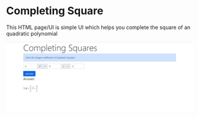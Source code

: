 # Completing Square
This HTML page/UI is simple UI which helps you complete the square of an quadratic polynomial

![screenshot](https://github.com/harshbhandariv/completingSquare/blob/main/uploads/screenshot%2014-12-2020.JPG)
